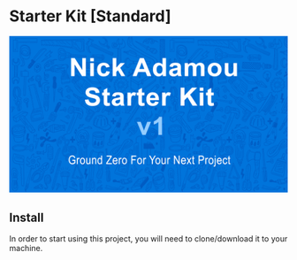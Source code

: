 # Starter Kit [Standard]
![Project Preview](assets/images/thumbnail.png)

## Install
In order to start using this project, you will need to clone/download it to your machine.
